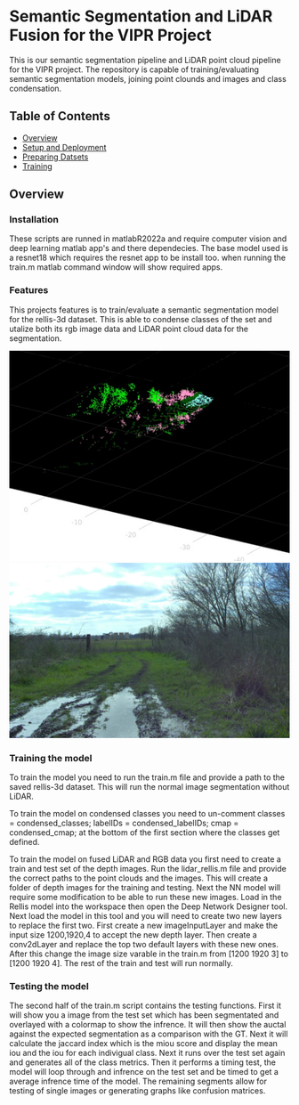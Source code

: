 # Semantic Segmentation and LiDAR Fusion for the VIPR Project
This is our semantic segmentation pipeline and LiDAR point cloud pipeline for the VIPR project. The repository is capable of training/evaluating semantic segmentation models, joining point clounds and images and class condensation. 


## Table of Contents
* [Overview](#overview)
* [Setup and Deployment](#setup-and-development)
* [Preparing Datsets](#preparing-datasets)
* [Training](#Training-the-model)

## Overview

### Installation
These scripts are runned in matlabR2022a and require computer vision and deep learning matlab app's and there dependecies. The base model used is a resnet18 which requires the resnet app to be install too. when running the train.m matlab command window will show required apps.

###

### Features
This projects features is to train/evaluate a semantic segmentation model for the rellis-3d dataset.  This is able to condense classes of the set and utalize both its rgb image data and LiDAR point cloud data for the segmentation.

![Alt text](images/point_cloud.jpg)
![Alt text](images/raw_img.jpg)

### Training the model
To train the model you need to run the train.m file and provide a path to the saved rellis-3d dataset. This will run the normal image segmentation without LiDAR.

To train the model on condensed classes you need to un-comment 
classes = condensed_classes;
labelIDs = condensed_labelIDs;
cmap = condensed_cmap;
at the bottom of the first section where the classes get defined.

To train the model on fused LiDAR and RGB data you first need to create a train and test set of the depth images. Run the lidar_rellis.m file and provide the correct paths to the point clouds and the images.  This will create a folder of depth images for the training and testing. Next the NN model will require some modification to be able to run these new images.  Load in the Rellis model into the workspace then open the Deep Network Designer tool.  Next load the model in this tool and you will need to create two new layers to replace the first two.  First create a new imageInputLayer and make the input size 1200,1920,4 to accept the new depth layer.  Then create a conv2dLayer and replace the top two default layers with these new ones. After this change the image size varable in the train.m from [1200 1920 3] to [1200 1920 4]. The rest of the train and test will run normally.


### Testing the model
The second half of the train.m script contains the testing functions.  First it will show you a image from the test set which has been segmentated and overlayed with a colormap to show the infrence.  It will then show the auctal against the expected segmentation as a comparison with the GT. Next it will calculate the jaccard index which is the miou score and display the mean iou and the iou for each indivigual class.  Next it runs over the test set again and generates all of the class metrics. Then it performs a timing test, the model will loop through and infrence on the test set and be timed to get a average infrence time of the model.  The remaining segments allow for testing of single images or generating graphs like confusion matrices.

